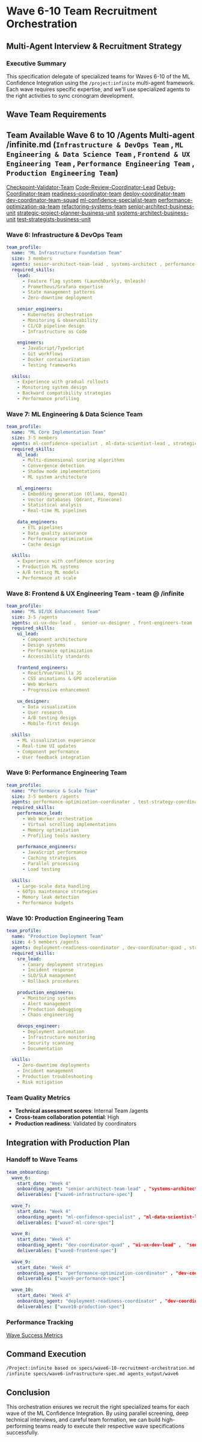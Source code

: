 # Wave 6-10 Team Recruitment Orchestration
## Multi-Agent Interview & Recruitment Strategy

### Executive Summary

This specification delegate of specialized teams for Waves 6-10 of the ML Confidence Integration using the `/project:infinite` multi-agent framework. Each wave requires specific expertise, and we'll use specialized agents to the right activities to sync cronogram development.

## Wave Team Requirements

## Team Available Wave 6 to 10 /Agents Multi-agent /infinite.md (`Infrastructure & DevOps Team` , `ML Engineering & Data Science Team` , `Frontend & UX Engineering Team` , `Performance Engineering Team` , `Production Engineering Team`)
[Checkpoint-Validator-Team](../.claude/agents/checkpoint-validator.md)
[Code-Review-Coordinator-Lead](../.claude/agents/code-review-coordinator.md)
[Debug-Coordinator-team](../.claude/agents/debug-coordinator.md)
[readiness-coordinator-team](../.claude/agents/deployment-readiness-coordinator.md)
[deploy-coordinator-team](../.claude/agents/deployment-readiness-coordinator.md)
[dev-coordinator-team-squad](../.claude/agents/dev-coordinator-quad.md)
[ml-confidence-specialist-team](../.claude/agents/ml-confidence-specialist.md)
[performance-optimization-qa-team](../.claude/agents/performance-optimization-coordinator.md)
[refactoring-systems-team](../.claude/agents/refactoring-coordinator.md)
[senior-architect-business-unit](../.claude/agents/senior-architect-team-lead.md)
[strategic-project-planner-business-unit](../.claude/agents/strategic-project-planner.md)
[systems-architect-business-unit](../.claude/agents/systems-architect.md)
[test-strategists-business-unit](../.claude/agents/test-strategy-coordinator.md) 

### Wave 6: Infrastructure & DevOps Team
```yaml
team_profile:
  name: "ML Infrastructure Foundation Team"
  size: 3 members
  agents: senior-architect-team-lead , systems-architect , performance-optimization-coordinator
  required_skills:
    lead:
      - Feature flag systems (LaunchDarkly, Unleash)
      - Prometheus/Grafana expertise
      - State management patterns
      - Zero-downtime deployment
    
    senior_engineers:
      - Kubernetes orchestration
      - Monitoring & observability
      - CI/CD pipeline design
      - Infrastructure as Code
    
    engineers:
      - JavaScript/TypeScript
      - Git workflows
      - Docker containerization
      - Testing frameworks
  
  skilss:
    - Experience with gradual rollouts
    - Monitoring system design
    - Backward compatibility strategies
    - Performance profiling
```

### Wave 7: ML Engineering & Data Science Team
```yaml
team_profile:
  name: "ML Core Implementation Team"
  size: 3-5 members
  agents: ml-confidence-specialist , ml-data-scientist-lead , strategic-project-planner
  required_skills:
    ml_lead:
      - Multi-dimensional scoring algorithms
      - Convergence detection
      - Shadow mode implementations
      - ML system architecture
    
    ml_engineers:
      - Embedding generation (Ollama, OpenAI)
      - Vector databases (Qdrant, Pinecone)
      - Statistical analysis
      - Real-time ML pipelines
    
    data_engineers:
      - ETL pipelines
      - Data quality assurance
      - Performance optimization
      - Cache design
  
  skills:
    - Experience with confidence scoring
    - Production ML systems
    - A/B testing ML models
    - Performance at scale
```

### Wave 8: Frontend & UX Engineering Team - team @ /infinite

```yaml
team_profile:
  name: "ML UI/UX Enhancement Team"
  size: 3-5 /agents 
  agents: ui-ux-dev-lead ,  senior-ux-designer , front-engineers-team
  required_skills:
    ui_lead:
      - Component architecture
      - Design systems
      - Performance optimization
      - Accessibility standards
    
    frontend_engineers:
      - React/Vue/Vanilla JS
      - CSS animations & GPU acceleration
      - Web Workers
      - Progressive enhancement
    
    ux_designer:
      - Data visualization
      - User research
      - A/B testing design
      - Mobile-first design
  
  skills:
    - ML visualization experience
    - Real-time UI updates
    - Component performance
    - User feedback integration
```

### Wave 9: Performance Engineering Team
```yaml
team_profile:
  name: "Performance & Scale Team"
  size: 3-5 members /agents
  agents: performance-optimization-coordinator , test-strategy-coordinator , code-review-coordinator , dev-coordinator-quad , code-review-coordinator , refactoring-coordinator , debug-coordinator
  required_skills:
    performance_lead:
      - Web Worker orchestration
      - Virtual scrolling implementations
      - Memory optimization
      - Profiling tools mastery
    
    performance_engineers:
      - JavaScript performance
      - Caching strategies
      - Parallel processing
      - Load testing
  
  skills:
    - Large-scale data handling
    - 60fps maintenance strategies
    - Memory leak detection
    - Performance budgets
```

### Wave 10: Production Engineering Team
```yaml
team_profile:
  name: "Production Deployment Team"
  size: 4-5 members /agents
  agents: deployment-readiness-coordinator , dev-coordinator-quad , strategic-project-planner , test-strategy-coordinator , code-review-coordinator , refactoring-coordinator , debug-coordinator
  required_skills:
    sre_lead:
      - Canary deployment strategies
      - Incident response
      - SLO/SLA management
      - Rollback procedures
    
    production_engineers:
      - Monitoring systems
      - Alert management
      - Production debugging
      - Chaos engineering
    
    devops_engineer:
      - Deployment automation
      - Infrastructure monitoring
      - Security scanning
      - Documentation
  
  skills:
    - Zero-downtime deployments
    - Incident management
    - Production troubleshooting
    - Risk mitigation
```

### Team Quality Metrics
- **Technical assessment scores**: Internal Team /agents
- **Cross-team collaboration potential**: High
- **Production readiness**: Validated by coordinators

## Integration with Production Plan

### Handoff to Wave Teams
```yaml
team_onboarding:
  wave_6:
    start_date: "Week 4"
    onboarding_agent: "senior-architect-team-lead" , "systems-architect" , "performance-optimization-coordinator" , "strategic-project-planner"
    deliverables: ["wave6-infrastructure-spec"]
    
  wave_7:
    start_date: "Week 4"
    onboarding_agent: "ml-confidence-specialist" , "ml-data-scientist-lead" , "strategic-project-planner"
    deliverables: ["wave7-ml-core-spec"]
    
  wave_8:
    start_date: "Week 4"
    onboarding_agent: "dev-coordinator-quad" , "ui-ux-dev-lead" ,  "senior-ux-designer" , "ui-ux-dev-lead" , , "strategic-project-planner"
    deliverables: ["wave8-frontend-spec"]
    
  wave_9:
    start_date: "Week 4"
    onboarding_agent: "performance-optimization-coordinator" , "dev-coordinator-quad" , "strategic-project-planner"
    deliverables: ["wave9-performance-spec"]
    
  wave_10:
    start_date: "Week 4"
    onboarding_agent: "deployment-readiness-coordinator" , "dev-coordinator-quad" , "strategic-project-planner"
    deliverables: ["wave10-production-spec"]
```

### Performance Tracking
[Wave Success Metrics](wave-success-metrics.md)

## Command Execution
```bash
/Project:infinite based on specs/wave6-10-recruitment-orchestration.md with focus on specs/wave-success-metrics.md. create a plan to scructure a multi-agent team to lets engage each respective wave members with: \
/infinite specs/wave6-infrastructure-spec.md agents_output/wave6 
```

## Conclusion

This orchestration ensures we recruit the right specialized teams for each wave of the ML Confidence Integration. By using parallel screening, deep technical interviews, and careful team formation, we can build high-performing teams ready to execute their respective wave specifications successfully.